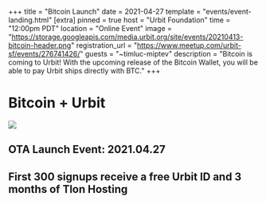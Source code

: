 +++
title = "Bitcoin Launch"
date = 2021-04-27
template = "events/event-landing.html"
[extra]
pinned = true
host = "Urbit Foundation"
time = "12:00pm PDT"
location = "Online Event"
image = "https://storage.googleapis.com/media.urbit.org/site/events/20210413-bitcoin-header.png"
registration_url = "https://www.meetup.com/urbit-sf/events/276741426/"
guests = "~timluc-miptev"
description = "Bitcoin is coming to Urbit! With the upcoming release of the Bitcoin Wallet, you will be able to pay Urbit ships directly with BTC."
+++

<h1>Bitcoin + Urbit</h1>

<img class="center black" src="https://storage.googleapis.com/media.urbit.org/site/events/20210413-bitcoin-event.svg" />

<h2 class="center">OTA Launch Event: <span class="btc-orange">2021.04.27</span></h2>

<h2 class="center">First 300 signups receive a free Urbit ID and 3 months of Tlon Hosting</h2>
